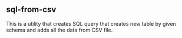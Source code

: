 ## sql-from-csv

This is a utility that creates SQL query that creates new table by given schema and adds all the data from CSV file.

